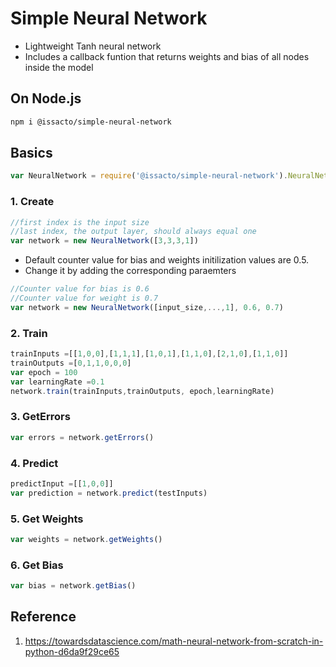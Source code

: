 # Simple Neural Network

* Lightweight Tanh neural network
* Includes a callback funtion that returns weights and bias of all nodes inside the model

## On Node.js

```sh
npm i @issacto/simple-neural-network
```


## Basics

```js
var NeuralNetwork = require('@issacto/simple-neural-network').NeuralNetwork;
```

### 1. Create

```js
//first index is the input size
//last index, the output layer, should always equal one
var network = new NeuralNetwork([3,3,3,1])   
```
* Default counter value for bias and weights initilization values are 0.5.
* Change it by adding the corresponding paraemters

```js
//Counter value for bias is 0.6
//Counter value for weight is 0.7
var network = new NeuralNetwork([input_size,...,1], 0.6, 0.7)   
```


### 2. Train 

```js
trainInputs =[[1,0,0],[1,1,1],[1,0,1],[1,1,0],[2,1,0],[1,1,0]]
trainOutputs =[0,1,1,0,0,0]
var epoch = 100
var learningRate =0.1
network.train(trainInputs,trainOutputs, epoch,learningRate)
```


### 3. GetErrors

```js getErrors
var errors = network.getErrors()
```


### 4. Predict

```js
predictInput =[[1,0,0]] 
var prediction = network.predict(testInputs)
```


### 5. Get Weights

```js
var weights = network.getWeights()
```


### 6. Get Bias

```js
var bias = network.getBias()
```



## Reference

1. https://towardsdatascience.com/math-neural-network-from-scratch-in-python-d6da9f29ce65